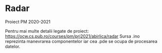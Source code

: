 # Radar
Proiect PM 2020-2021

Pentru mai multe detalii legate de proiect: https://ocw.cs.pub.ro/courses/pm/prj2021/abirlica/radar
Sursa .ino reprezinta manevrarea componentelor iar cea .pde se ocupa de procesarea datelor.
